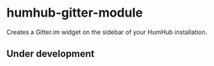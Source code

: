 # humhub-gitter-module
Creates a Gitter.im widget on the sidebar of your HumHub installation.

## Under development
